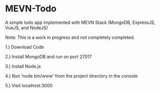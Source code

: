 # MEVN-Todo
A simple todo app implemented with MEVN Stack (MongoDB, ExpressJS, VueJS, and NodeJS)

Note: This is a work in progress and not completely completed.

1.) Download Code

2.) Install MongoDB and run on port 27017

3.) Install Node.js

4.) Run 'node bin/www' from the project directory in the console

5.) Visit localhost:3000
